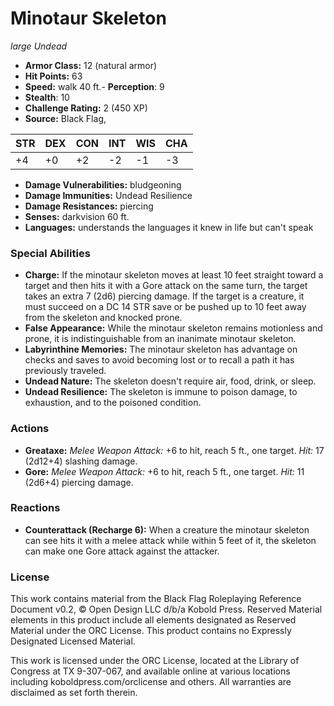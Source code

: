 # Minotaur Skeleton

*large* *Undead*

- **Armor Class:** 12 (natural armor)
- **Hit Points:** 63 
- **Speed:** walk 40 ft.- **Perception**: 9
- **Stealth**: 10
- **Challenge Rating:** 2 (450 XP)
- **Source:** Black Flag,

| STR | DEX | CON | INT | WIS | CHA |
| --- | --- | --- | --- | --- | --- |
| +4 | +0 | +2 | -2 | -1 | -3 |

- **Damage Vulnerabilities:** bludgeoning
- **Damage Immunities:** Undead Resilience
- **Damage Resistances:** piercing
- **Senses:** darkvision 60 ft.
- **Languages:** understands the languages it knew in life but can't speak

### Special Abilities

- **Charge:** If the minotaur skeleton moves at least 10 feet straight toward a target and then hits it with a Gore attack on the same turn, the target takes an extra 7 (2d6) piercing damage. If the target is a creature, it must succeed on a DC 14 STR save or be pushed up to 10 feet away from the skeleton and knocked prone.
- **False Appearance:** While the minotaur skeleton remains motionless and prone, it is indistinguishable from an inanimate minotaur skeleton.
- **Labyrinthine Memories:** The minotaur skeleton has advantage on checks and saves to avoid becoming lost or to recall a path it has previously traveled.
- **Undead Nature:** The skeleton doesn't require air, food, drink, or sleep.
- **Undead Resilience:** The skeleton is immune to poison damage, to exhaustion, and to the poisoned condition.

### Actions

- **Greataxe:** _Melee Weapon Attack:_ +6 to hit, reach 5 ft., one target. _Hit:_ 17 (2d12+4) slashing damage.
- **Gore:** _Melee Weapon Attack:_ +6 to hit, reach 5 ft., one target. _Hit:_ 11 (2d6+4) piercing damage.

### Reactions

- **Counterattack (Recharge 6):** When a creature the minotaur skeleton can see hits it with a melee attack while within 5 feet of it, the skeleton can make one Gore attack against the attacker.


### License

This work contains material from the Black Flag Roleplaying Reference Document v0.2, © Open Design LLC d/b/a Kobold Press. Reserved Material elements in this product include all elements designated as Reserved Material under the ORC License. This product contains no Expressly Designated Licensed Material.

This work is licensed under the ORC License, located at the Library of Congress at TX 9-307-067, and available online at various locations including koboldpress.com/orclicense and others. All warranties are disclaimed as set forth therein.
